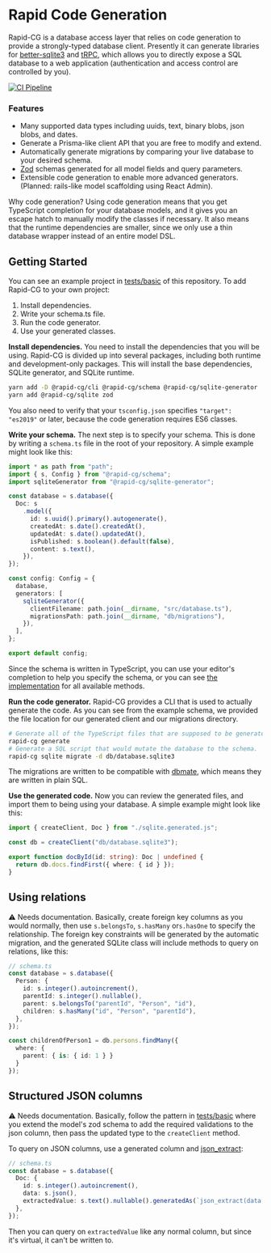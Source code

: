 # Rapid Code Generation

Rapid-CG is a database access layer that relies on code generation to provide a strongly-typed database client. Presently it can generate libraries for [better-sqlite3](https://github.com/JoshuaWise/better-sqlite3) and [tRPC](https://trpc.io), which allows you to directly expose a SQL database to a web application (authentication and access control are controlled by you).

[![CI Pipeline](https://github.com/CGamesPlay/rapid-cg/actions/workflows/ci.yml/badge.svg?event=push)](https://github.com/CGamesPlay/rapid-cg/actions/workflows/ci.yml)

### Features

- Many supported data types including uuids, text, binary blobs, json blobs, and dates.
- Generate a Prisma-like client API that you are free to modify and extend.
- Automatically generate migrations by comparing your live database to your desired schema.
- [Zod](https://github.com/colinhacks/zod) schemas generated for all model fields and query parameters.
- Extensible code generation to enable more advanced generators. (Planned: rails-like model scaffolding using React Admin).

Why code generation? Using code generation means that you get TypeScript completion for your database models, and it gives you an escape hatch to manually modify the classes if necessary. It also means that the runtime dependencies are smaller, since we only use a thin database wrapper instead of an entire model DSL.

## Getting Started

You can see an example project in [tests/basic](https://github.com/CGamesPlay/rapid-cg/tree/master/tests/basic) of this repository. To add Rapid-CG to your own project:

1. Install dependencies.
2. Write your schema.ts file.
3. Run the code generator.
4. Use your generated classes.

**Install dependencies.** You need to install the dependencies that you will be using. Rapid-CG is divided up into several packages, including both runtime and development-only packages. This will install the base dependencies, SQLite generator, and SQLite runtime.

```bash
yarn add -D @rapid-cg/cli @rapid-cg/schema @rapid-cg/sqlite-generator
yarn add @rapid-cg/sqlite zod
```

You also need to verify that your `tsconfig.json` specifies `"target": "es2019"` or later, because the code generation requires ES6 classes.

**Write your schema.** The next step is to specify your schema. This is done by writing a `schema.ts` file in the root of your repository. A simple example might look like this:

```typescript
import * as path from "path";
import { s, Config } from "@rapid-cg/schema";
import sqliteGenerator from "@rapid-cg/sqlite-generator";

const database = s.database({
  Doc: s
    .model({
      id: s.uuid().primary().autogenerate(),
      createdAt: s.date().createdAt(),
      updatedAt: s.date().updatedAt(),
      isPublished: s.boolean().default(false),
      content: s.text(),
    }),
});

const config: Config = {
  database,
  generators: [
    sqliteGenerator({
      clientFilename: path.join(__dirname, "src/database.ts"),
      migrationsPath: path.join(__dirname, "db/migrations"),
    }),
  ],
};

export default config;
```

Since the schema is written in TypeScript, you can use your editor's completion to help you specify the schema, or you can see [the implementation](https://github.com/CGamesPlay/rapid-cg/blob/master/pkg/schema/src/schema.ts) for all available methods.

**Run the code generator.** Rapid-CG provides a CLI that is used to actually generate the code. As you can see from the example schema, we provided the file location for our generated client and our migrations directory. 

```bash
# Generate all of the TypeScript files that are supposed to be generated.
rapid-cg generate
# Generate a SQL script that would mutate the database to the schema.
rapid-cg sqlite migrate -d db/database.sqlite3
```

The migrations are written to be compatible with [dbmate](https://github.com/amacneil/dbmate), which means they are written in plain SQL.

**Use the generated code.** Now you can review the generated files, and import them to being using your database. A simple example might look like this:

```typescript
import { createClient, Doc } from "./sqlite.generated.js";

const db = createClient("db/database.sqlite3");

export function docById(id: string): Doc | undefined {
  return db.docs.findFirst({ where: { id } });
}
```

## Using relations

:warning: Needs documentation. Basically, create foreign key columns as you would normally, then use `s.belongsTo`, `s.hasMany` or`s.hasOne` to specify the relationship. The foreign key constraints will be generated by the automatic migration, and the generated SQLite class will include methods to query on relations, like this:

```typescript
// schema.ts
const database = s.database({
  Person: {
    id: s.integer().autoincrement(),
    parentId: s.integer().nullable(),
    parent: s.belongsTo("parentId", "Person", "id"),
    children: s.hasMany("id", "Person", "parentId"),
  },
});
```

```typescript
const childrenOfPerson1 = db.persons.findMany({
  where: {
    parent: { is: { id: 1 } }
  }
});
```

## Structured JSON columns

:warning: Needs documentation. Basically, follow the pattern in [tests/basic](https://github.com/CGamesPlay/rapid-cg/blob/master/tests/basic/src/sqlite.ts) where you extend the model's zod schema to add the required validations to the json column, then pass the updated type to the `createClient` method.

To query on JSON columns, use a generated column and [json_extract](https://www.sqlite.org/json1.html#jex):

```typescript
// schema.ts
const database = s.database({
  Doc: {
    id: s.integer().autoincrement(),
    data: s.json(),
    extractedValue: s.text().nullable().generatedAs(`json_extract(data, '$.fieldName')`),
  },
});
```

Then you can query on `extractedValue` like any normal column, but since it's virtual, it can't be written to.